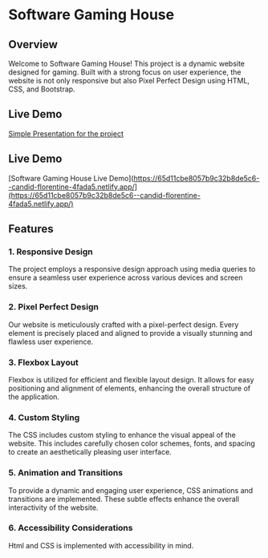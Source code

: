 # Software Gaming House

## Overview

Welcome to Software Gaming House! This project is a dynamic website designed for gaming. Built with a strong focus on user experience, the website is not only responsive but also  Pixel Perfect Design using HTML, CSS, and Bootstrap.

## Live Demo

[Simple Presentation for the project](https://www.linkedin.com/posts/abdelrahman-essa-a4477b189_webdevelopment-frontend-html-activity-7164911975242555392-dmrR?utm_source=share&utm_medium=member_desktop)


## Live Demo
[Software Gaming House Live Demo](https://65d11cbe8057b9c32b8de5c6--candid-florentine-4fada5.netlify.app/](https://65d11cbe8057b9c32b8de5c6--candid-florentine-4fada5.netlify.app/)

## Features

### 1. Responsive Design

The project employs a responsive design approach using media queries to ensure a seamless user experience across various devices and screen sizes.

### 2. Pixel Perfect Design

Our website is meticulously crafted with a pixel-perfect design. Every element is precisely placed and aligned to provide a visually stunning and flawless user experience.

### 3. Flexbox Layout

Flexbox is utilized for efficient and flexible layout design. It allows for easy positioning and alignment of elements, enhancing the overall structure of the application.

### 4. Custom Styling

The CSS includes custom styling to enhance the visual appeal of the website. This includes carefully chosen color schemes, fonts, and spacing to create an aesthetically pleasing user interface.

### 5. Animation and Transitions

To provide a dynamic and engaging user experience, CSS animations and transitions are implemented. These subtle effects enhance the overall interactivity of the website.

### 6. Accessibility Considerations

Html and CSS is implemented with accessibility in mind.

